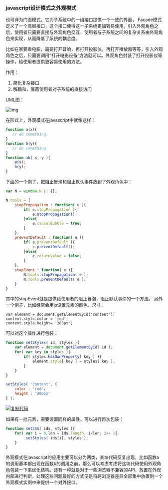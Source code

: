 ### javascript设计模式之外观模式

  也可译为门面模式。它为子系统中的一组接口提供一个一致的界面， Facade模式定义了一个高层接口，这个接口使得这一子系统更加容易使用。引入外观角色之后，使用者只需要直接与外观角色交互，使用者与子系统之间的复杂关系由外观角色来实现，从而降低了系统的耦合度。

​    比如在家要看电影，需要打开音响，再打开投影仪，再打开播放器等等，引入外观角色之后，只需要调用“打开电影设备”方法就可以。外观角色封装了打开投影仪等操作，给使用者提供更容易使用的方法。

作用：

1. 简化复杂接口
2. 解耦和，屏蔽使用者对子系统的直接访问

UML图：

![img](https://images0.cnblogs.com/blog/354313/201501/201826186728078.x-png)

在形式上，外观模式在javascript中就像这样：

```javascript
function a(x){
   // do something
}
function b(y){
   // do something
}
function ab( x, y ){
    a(x);
    b(y);
} 
```

下面的一个例子，把阻止冒泡和阻止默认事件放到了外观角色中：

```javascript
var N = window.N || {};

N.tools = {
    stopPropagation : function( e ){
        if( e.stopPropagation ){
            e.stopPropagation();
        }else{
            e.cancelBubble = true;
        }
    },
    preventDefault : function( e ){
        if( e.preventDefault ){
            e.preventDefault();
        }else{
            e.returnValue = false;
        }
    },
    stopEvent : function( e ){
        N.tools.stopPropagation( e );
        N.tools.preventDefault( e );
    }
} 
```

其中的stopEvent就是提供给使用者的阻止冒泡，阻止默认事件的一个方法。
另外一个例子，比如经常会用js设置元素的颜色、尺寸：

```
var element = document.getElementById('content');
content.style.color = 'red';
content.style.height= '200px'; 
```

可以对这个操作进行包装：

```javascript
function setStyles( id, styles ){
    var element = document.getElementById( id );
    for( var key in styles ){
        if( styles.hasOwnProperty( key ) ){
            element.style[ key ] = styles[ key ];
        }
    }
}

setStyles( 'content', {
    color : 'red'，
    height : '200px'
} ); 
```

[![复制代码](https://common.cnblogs.com/images/copycode.gif)](javascript:void(0);)

如果有一批元素，需要设置同样的属性，可以进行再次包装：

```javascript
function setCSS( ids, styles ){
    for( var i = 0,len = ids.length; i<len; i++ ){
         setStyles( ids[i], styles );
    }
} 
```

​    外观模式在javascript的应用主要可以分为两类，某块代码反复出现，比如函数a的调用基本都出现在函数b的调用之前，那么可以考虑考虑将这块代码使用外观角色包装一下来优化结构。还有一种就是对于一些浏览器不兼容的API，放置在外观内部进行判断，处理这些问题最好的方式便是将跨浏览器差异全部集中放置到一个外观模式实例中来提供一个对外接口。